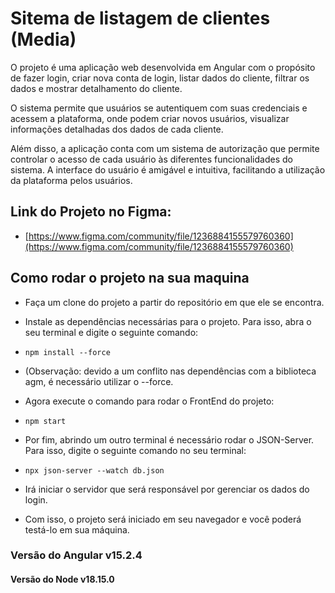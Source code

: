 # Sitema de listagem de clientes (Media)
O projeto é uma aplicação web desenvolvida em Angular com o propósito de fazer login, criar nova conta de login, listar dados do cliente, filtrar os dados e mostrar detalhamento do cliente.

O sistema permite que usuários se autentiquem com suas credenciais e acessem a plataforma, onde podem criar novos usuários, visualizar informações detalhadas dos dados de cada cliente.

Além disso, a aplicação conta com um sistema de autorização que permite controlar o acesso de cada usuário às diferentes funcionalidades do sistema. A interface do usuário é amigável e intuitiva, facilitando a utilização da plataforma pelos usuários.

## Link do Projeto no Figma:
* [https://www.figma.com/community/file/1236884155579760360](https://www.figma.com/community/file/1236884155579760360)

## Como rodar o projeto na sua maquina

* Faça um clone do projeto a partir do repositório em que ele se encontra.

* Instale as dependências necessárias para o projeto. Para isso, abra o seu terminal e digite o seguinte comando:

* `npm install --force`

* (Observação: devido a um conflito nas dependências com a biblioteca agm, é necessário utilizar o --force.

* Agora execute o comando para rodar o FrontEnd do projeto:

* `npm start`

* Por fim, abrindo um outro terminal é necessário rodar o JSON-Server. Para isso, digite o seguinte comando no seu terminal:

* `npx json-server --watch db.json`

* Irá iniciar o servidor que será responsável por gerenciar os dados do login.

* Com isso, o projeto será iniciado em seu navegador e você poderá testá-lo em sua máquina.

### Versão do Angular v15.2.4
#### Versão do Node v18.15.0

